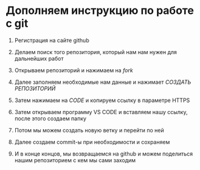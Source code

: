  # Дополняем инструкцию по работе с git 

 1. Регистрация на сайте github

2. Делаем поиск того репозитория, который нам нам нужен для дальнейших работ

3. Открываем репозиторий и нажимаем на *fork* 

4. Далее заполняем необходимые нам данные и нажимает *СОЗДАТЬ РЕПОЗИТОРИЙ*

5. Затем нажимаем на *CODE* и копируем ссылку в параметре HTTPS 

6. Затем открываем программу VS CODE и вставляем нашу ссылку, после этого создаем папку

7. Потом мы можем создать новую ветку и перейти по ней

8. Далее создаем commit-ы при необходимости и сохраняем 

9. И в конце концов, мы возвращаемся на github и можем поделиться нашим репозиторием с кем мы сами заходим 
